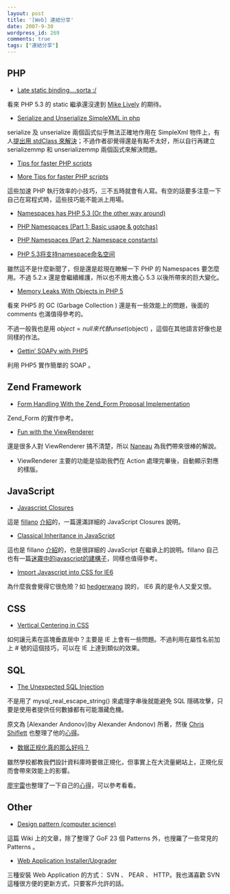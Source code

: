 ```yaml
---
layout: post
title: '[Web] 連結分享'
date: 2007-9-30
wordpress_id: 269
comments: true
tags: ["連結分享"]
---
```


<!--more-->
## PHP

* [Late static binding....sorta :/](http://www.ds-o.com/archives/65-Late-static-binding....sorta.html)

看來 PHP 5.3 的 static 繼承還沒達到 [Mike Lively](http://www.ds-o.com/authors/1-Mike-Lively) 的期待。

* [Serialize and Unserialize SimpleXML in php](http://blog.makemepulse.com/2007/09/27/serialize-and-unserialize-simplexml-in-php/)

serialize 及 unserialize 兩個函式似乎無法正確地作用在 SimpleXml 物件上，有人[提出用 stdClass 來解決](http://theserverpages.com/php/manual/en/ref.simplexml.php#52761)；不過作者卻覺得還是有點不太好，所以自行再建立 serializemmp 和 unserializemmp 兩個函式來解決問題。 

* [Tips for faster PHP scripts](http://bitfilm.net/?p=11)

* [More Tips for faster PHP scripts](http://bitfilm.net/?p=17)

這些加速 PHP 執行效率的小技巧，三不五時就會有人寫。有空的話要多注意一下自己在寫程式時，這些技巧能不能派上用場。

* [Namespaces has PHP 5.3 (Or the other way around)](http://blog.agoraproduction.com/index.php?/archives/51-Namespaces-has-PHP-5.3-Or-the-other-way-around.html)

* [PHP Namespaces (Part 1: Basic usage &amp; gotchas)](http://blog.agoraproduction.com/index.php?/archives/47-PHP-Namespaces-Part-1-Basic-usage-gotchas.html)

* [PHP Namespaces (Part 2: Namespace constants)](http://blog.agoraproduction.com/index.php?/archives/48-PHP-Namespaces-Part-2-Namespace-constants.html)

* [PHP 5.3将支持namespace命名空间](http://www.sofee.cn/blog/2007/09/30/118/)

雖然這不是什麼新聞了，但是還是趁現在瞭解一下 PHP 的 Namespaces 要怎麼用。不過 5.2.x 還是會繼續維護，所以也不用太擔心 5.3 以後所帶來的巨大變化。

* [Memory Leaks With Objects in PHP 5](http://paul-m-jones.com/blog/?p=262)

看來 PHP5 的 GC (Garbage Collection ) 還是有一些效能上的問題，後面的 comments 也滿值得參考的。

不過一般我也是用 $object = null 來代替 unset($object) ，這個在其他語言好像也是同樣的作法。

* [Gettin’ SOAPy with PHP5](http://blog.phpdeveloper.org/?p=73)

利用 PHP5 實作簡單的 SOAP 。 



## Zend Framework

* [Form Handling With the Zend_Form Proposal Implementation](http://devzone.zend.com/article/2531-Form-Handling-With-the-Zend_Form-Proposal-Implementation)

Zend_Form 的實作參考。

* [Fun with the ViewRenderer](http://naneau.nl/2007/09/27/fun-with-the-viewrenderer/)

還是很多人對 ViewRenderer 搞不清楚，所以 [Naneau](http://naneau.nl/) 為我們帶來很棒的解說。

* ViewRenderer 主要的功能是協助我們在 Action 處理完畢後，自動顯示對應的樣版。 



## JavaScript

* [Javascript Closures](http://www.jibbering.com/faq/faq_notes/closures.html)

這是 [fillano](http://www.ithome.com.tw/plog/index.php?blogId=257) [介紹](http://www.ithome.com.tw/plog/index.php?op=ViewArticle&amp;articleId=11011&amp;blogId=257)的，一篇還滿詳細的 JavaScript Closures 說明。

* [Classical Inheritance in JavaScript](http://www.crockford.com/javascript/inheritance.html)

這也是  fillano [介紹](http://www.ithome.com.tw/plog/index.php?op=ViewArticle&amp;articleId=11009&amp;blogId=257)的，也是很詳細的 JavaScript 在繼承上的說明。fillano 自己也有一篇[迷霧中的javascript的建構子](http://www.ithome.com.tw/plog/index.php?op=ViewArticle&amp;articleId=10909&amp;blogId=257)，同樣也值得參考。

* [Import Javascript into CSS for IE6](http://www.hedgerwow.com/360/dhtml/ie6-css-hack-import-js.html)

為什麼我會覺得它很危險？如 [hedgerwang](http://blog.hedgerwow.com/) 說的， IE6 真的是令人又愛又恨。



## CSS

* [Vertical Centering in CSS](http://www.jakpsatweb.cz/css/css-vertical-center-solution.html)

如何讓元素在區塊垂直居中？主要是 IE 上會有一些問題。不過利用在屬性名前加上 # 號的這個技巧，可以在 IE 上達到類似的效果。 



## SQL

* [The Unexpected SQL Injection](http://shiflett.org/blog/2007/sep/the-unexpected-sql-injection)

不是用了 mysql_real_escape_string() 來處理字串後就能避免 SQL 隱碼攻擊，只要是使用者提供任何數據都有可能潛藏危機。 

原文為 [Alexander Andonov](by Alexander Andonov) 所著，然後 [Chris Shiflett](http://shiflett.org/about) 也整理了他的[心得](http://shiflett.org/blog/2007/sep/the-unexpected-sql-injection)。 

* [数据正规化真的那么好吗？](http://www.infoq.com/cn/news/2007/08/denormalization)

雖然學校都教我們設計資料庫時要做正規化，但事實上在大流量網站上，正規化反而會帶來效能上的影響。

[廖宇雷](http://www.dualface.com/)也整理了一下自己的[心得](http://www.dualface.com/blog/?p=450)，可以參考看看。



## Other

* [Design pattern (computer science)](http://en.wikipedia.org/wiki/Design_pattern_%28computer_science%29)

這篇 Wiki 上的文章，除了整理了 GoF 23 個 Patterns 外，也搜羅了一些常見的 Patterns 。 

* [Web Application Installer/Upgrader](http://www.santosj.name/projects/web-application-installerupgrader/)

三種安裝 Web Application 的方式：   SVN 、 PEAR 、 HTTP。我也滿喜歡 SVN 這種很方便的更新方式，只要客戶允許的話。 


